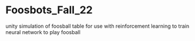 # Foosbots_Fall_22
unity simulation of foosball table for use with reinforcement learning to train neural network to play foosball
